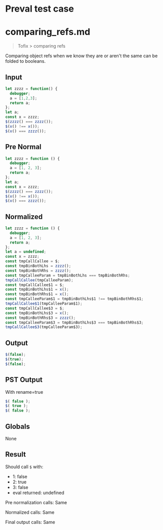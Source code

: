 # Preval test case

# comparing_refs.md

> Tofix > comparing refs

Comparing object refs when we know they are or aren't the same can be folded to booleans.

## Input

`````js filename=intro
let zzzz = function() {
  debugger;
  a = [1,2,3];
  return a;
};
let a;
const x = zzzz;
$(zzzz() === zzzz());
$(x() !== x());
$(x() === zzzz());
`````

## Pre Normal


`````js filename=intro
let zzzz = function () {
  debugger;
  a = [1, 2, 3];
  return a;
};
let a;
const x = zzzz;
$(zzzz() === zzzz());
$(x() !== x());
$(x() === zzzz());
`````

## Normalized


`````js filename=intro
let zzzz = function () {
  debugger;
  a = [1, 2, 3];
  return a;
};
let a = undefined;
const x = zzzz;
const tmpCallCallee = $;
const tmpBinBothLhs = zzzz();
const tmpBinBothRhs = zzzz();
const tmpCalleeParam = tmpBinBothLhs === tmpBinBothRhs;
tmpCallCallee(tmpCalleeParam);
const tmpCallCallee$1 = $;
const tmpBinBothLhs$1 = x();
const tmpBinBothRhs$1 = x();
const tmpCalleeParam$1 = tmpBinBothLhs$1 !== tmpBinBothRhs$1;
tmpCallCallee$1(tmpCalleeParam$1);
const tmpCallCallee$3 = $;
const tmpBinBothLhs$3 = x();
const tmpBinBothRhs$3 = zzzz();
const tmpCalleeParam$3 = tmpBinBothLhs$3 === tmpBinBothRhs$3;
tmpCallCallee$3(tmpCalleeParam$3);
`````

## Output


`````js filename=intro
$(false);
$(true);
$(false);
`````

## PST Output

With rename=true

`````js filename=intro
$( false );
$( true );
$( false );
`````

## Globals

None

## Result

Should call `$` with:
 - 1: false
 - 2: true
 - 3: false
 - eval returned: undefined

Pre normalization calls: Same

Normalized calls: Same

Final output calls: Same
